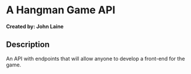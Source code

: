 # A Hangman Game API

#### Created by: John Laine


## Description
An API with endpoints that will allow anyone to develop a front-end for the game.